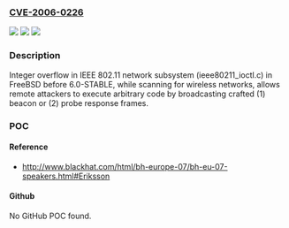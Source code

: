 ### [CVE-2006-0226](https://cve.mitre.org/cgi-bin/cvename.cgi?name=CVE-2006-0226)
![](https://img.shields.io/static/v1?label=Product&message=n%2Fa&color=blue)
![](https://img.shields.io/static/v1?label=Version&message=n%2Fa&color=blue)
![](https://img.shields.io/static/v1?label=Vulnerability&message=n%2Fa&color=brighgreen)

### Description

Integer overflow in IEEE 802.11 network subsystem (ieee80211_ioctl.c) in FreeBSD before 6.0-STABLE, while scanning for wireless networks, allows remote attackers to execute arbitrary code by broadcasting crafted (1) beacon or (2) probe response frames.

### POC

#### Reference
- http://www.blackhat.com/html/bh-europe-07/bh-eu-07-speakers.html#Eriksson

#### Github
No GitHub POC found.

